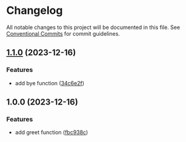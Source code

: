 # Changelog

All notable changes to this project will be documented in this file. See
[Conventional Commits](https://conventionalcommits.org) for commit guidelines.

## [1.1.0](https://github.com/im-perativa/example_semver/compare/v1.0.0...v1.1.0) (2023-12-16)


### Features

* add bye function ([34c6e2f](https://github.com/im-perativa/example_semver/commit/34c6e2f15797f49aad7a0536dde056abbb882228))

## 1.0.0 (2023-12-16)


### Features

* add greet function ([fbc938c](https://github.com/im-perativa/example_semver/commit/fbc938c876e1ab2947c3273ff63833d51beb0f8b))
